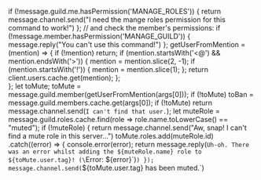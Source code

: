 if (!message.guild.me.hasPermission('MANAGE_ROLES')) {
    return message.channel.send("I need the mange roles permission for this command to work!")
};
// and check the member's permissions:
if (!message.member.hasPermission('MANAGE_GUILD')) {
    message.reply("You can't use this command!")
};
getUserFromMention = (mention) => {
	if (!mention) return;
	if (mention.startsWith('<@') && mention.endsWith('>')) {
			mention = mention.slice(2, -1);
			if (mention.startsWith('!')) {
					mention = mention.slice(1);
			};
			return client.users.cache.get(mention);
	};		
};
let toMute;
    toMute = message.guild.member(getUserFromMention(args[0]));
if (!toMute) toBan = message.guild.members.cache.get(args[0]);
if (!toMute) return message.channel.send(`I can't find that user.`);
let muteRole = message.guild.roles.cache.find(role => role.name.toLowerCase() == "muted");
if (!muteRole) {
    return message.channel.send("Aw, snap! I can't find a mute role in this server...")
    toMute.roles.add(muteRole.id)
    .catch((error) => {
        console.error(error);
       return message.reply(`Uh-oh. There was an error whilst adding the ${muteRole.name} role to ${toMute.user.tag}! (\`Error: ${error}\`)`)
    });
message.channel.send(`${toMute.user.tag} has been muted.`)

